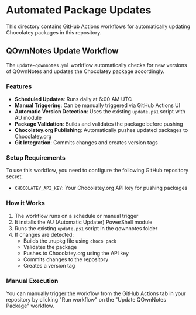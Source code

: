 # Automated Package Updates

This directory contains GitHub Actions workflows for automatically updating Chocolatey packages in this repository.

## QOwnNotes Update Workflow

The `update-qownnotes.yml` workflow automatically checks for new versions of QOwnNotes and updates the Chocolatey package accordingly.

### Features

- **Scheduled Updates**: Runs daily at 6:00 AM UTC
- **Manual Triggering**: Can be manually triggered via GitHub Actions UI
- **Automatic Version Detection**: Uses the existing `update.ps1` script with AU module
- **Package Validation**: Builds and validates the package before pushing
- **Chocolatey.org Publishing**: Automatically pushes updated packages to Chocolatey.org
- **Git Integration**: Commits changes and creates version tags

### Setup Requirements

To use this workflow, you need to configure the following GitHub repository secret:

- `CHOCOLATEY_API_KEY`: Your Chocolatey.org API key for pushing packages

### How it Works

1. The workflow runs on a schedule or manual trigger
2. It installs the AU (Automatic Updater) PowerShell module
3. Runs the existing `update.ps1` script in the qownnotes folder
4. If changes are detected:
   - Builds the .nupkg file using `choco pack`
   - Validates the package
   - Pushes to Chocolatey.org using the API key
   - Commits changes to the repository
   - Creates a version tag

### Manual Execution

You can manually trigger the workflow from the GitHub Actions tab in your repository by clicking "Run workflow" on the "Update QOwnNotes Package" workflow.